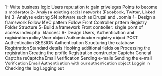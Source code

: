 1- Write business logic
  Users reputation to gain priveleges
  Points to become a moderator
2- Analyse existing social networks (Facebook, Twitter, Linked In)
3- Analyse existing SN software such as Drupal and Joomla
4- Design a framework
    Follow MVC pattern
    Follow Front Controller pattern
    Registry
    Folder Structure
5- Build a framework
    Front controller: single point of access
      index.php
      .htaccess
6- Design Users, Authentication and registration policy
      User object
      Authentication registry object
          POST Authentication
          SESSION Authentication
        Structuring the database
      Registration
        Standard details
        Hooking additional fields on
        Processing the registration
          Creating the profile
          Registration constructor
        Captcha
          General Captcha
          reCaptcha
        Email Verification
          Sending e-mails
          Sending the e-mail Verification Email
        Authentication with our authentication object
          Loggin In
          Checking the log
          Logging out
